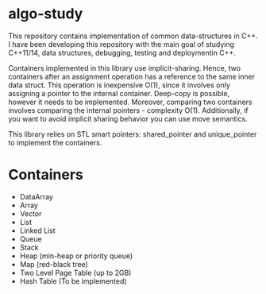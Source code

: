 # algo-study

This repository contains implementation of common data-structures in C++. I have been developing this repository with the main goal of studying C++11/14, data structures, debugging, testing and deploymentin C++.

Containers implemented in this library use implicit-sharing. Hence, two containers after an assignment operation has a reference to the same inner data struct. This operation is inexpensive O(1), since it involves only assigning a pointer to the internal container. Deep-copy is possible, however it needs to be implemented. Moreover, comparing two containers involves comparing the internal pointers - complexity O(1). Additionally, if you want to avoid implicit sharing behavior you can use move semantics.

This library relies on STL smart pointers: shared\_pointer and unique\_pointer to implement the containers.

# Containers

  * DataArray
  * Array
  * Vector
  * List
  * Linked List
  * Queue
  * Stack
  * Heap (min-heap or priority queue)
  * Map (red-black tree)
  * Two Level Page Table (up to 2GB)
  * Hash Table (To be implemented)
